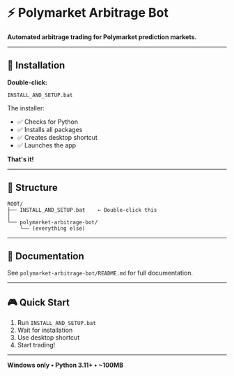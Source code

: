 # ⚡ Polymarket Arbitrage Bot

**Automated arbitrage trading for Polymarket prediction markets.**

---

## 🚀 Installation

**Double-click:**
```
INSTALL_AND_SETUP.bat
```

The installer:
- ✅ Checks for Python
- ✅ Installs all packages
- ✅ Creates desktop shortcut
- ✅ Launches the app

**That's it!**

---

## 📂 Structure

```
ROOT/
├── INSTALL_AND_SETUP.bat    ← Double-click this
│
└── polymarket-arbitrage-bot/
    └── (everything else)
```

---

## 📖 Documentation

See `polymarket-arbitrage-bot/README.md` for full documentation.

---

## 🎮 Quick Start

1. Run `INSTALL_AND_SETUP.bat`
2. Wait for installation
3. Use desktop shortcut
4. Start trading!

---

**Windows only • Python 3.11+ • ~100MB**
